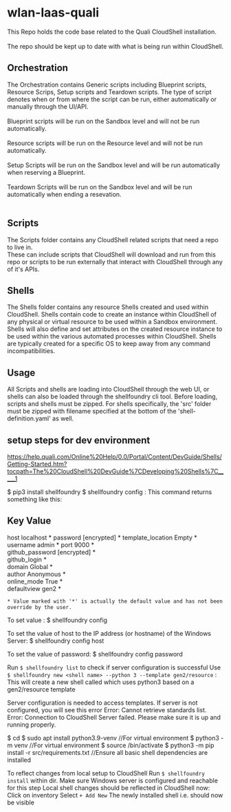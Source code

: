 # wlan-laas-quali

This Repo holds the code base related to the Quali CloudShell installation.<br><br>
The repo should be kept up to date with what is being run within CloudShell.<br>

## Orchestration

The Orchestration contains Generic scripts including Blueprint scripts, Resource Scrips, Setup scripts and Teardown scripts.
The type of script denotes when or from where the script can be run, either automatically or manually through the UI/API.<br><br>
Blueprint scripts will be run on the Sandbox level and will not be run automatically.<br><br>
Resource scripts will be run on the Resource level and will not be run automatically.<br><br>
Setup Scripts will be run on the Sandbox level and will be run automatically when reserving a Blueprint.<br><br>
Teardown Scripts will be run on the Sandbox level and will be run automatically when ending a resevation.<br><br>

## Scripts

The Scripts folder contains any CloudShell related scripts that need a repo to live in.<br>
These can include scripts that CloudShell will download and run from this repo or scripts to be run externally that interact with CloudShell through any of it's APIs.

## Shells

The Shells folder contains any resource Shells created and used within CloudShell. Shells contain code to create an instance within CloudShell of any physical or virtual resource to be used within a Sandbox environment.
Shells will also define and set attributes on the created resource instance to be used within the various automated processes within CloudShell.
Shells are typically created for a specific OS to keep away from any command incompatibilities.

## Usage

All Scripts and shells are loading into CloudShell through the web UI, or shells can also be loaded through the shellfoundry cli tool.
Before loading, scripts and shells must be zipped. For shells specifically, the 'src' folder must be zipped with filename specified at the bottom of the 'shell-definition.yaml' as well.

## setup steps for dev environment
https://help.quali.com/Online%20Help/0.0/Portal/Content/DevGuide/Shells/Getting-Started.htm?tocpath=The%20CloudShell%20DevGuide%7CDeveloping%20Shells%7C_____1

$ pip3 install shellfoundry
$ shellfoundry config : This command returns something like this:

Key                Value          
-----------------------------------
 host               localhost    * 
 password           [encrypted]  * 
 template_location  Empty        * 
 username           admin        * 
 port               9000         *                                                                                                                                                                                
 github_password    [encrypted]  *                                                                                                                                                                                
 github_login                    *                                                                                                                                                                                
 domain             Global       *                                                                                                                                                                                
 author             Anonymous    *                                                                                                                                                                                
 online_mode        True         *                                                                                                                                                                                
 defaultview        gen2         *                                                                                                                                                                                
                                                                                                                                                                                                                  

    * Value marked with '*' is actually the default value and has not been override by the user.

To set value  :
    $ shellfoundry config <key> <Value>

To set the value of host to the IP address (or hostname) of the Windows Server:
    $ shellfoundry config host <IP of Server>

To set the value of password:
    $ shellfoundry config password <password of Server>

Run `$ shellfoundry list`  to check if server configuration is successful
Use `$ shellfoundry new <shell name> --python 3 --template gen2/resource` : This will create a new shell called <shell name> which uses python3 based on a gen2/resource template  

Server configuration is needed to access templates. If server is not configured, you will see this error
    Error: Cannot retrieve standards list. Error: Connection to CloudShell Server failed. Please make sure it is up and running properly.

$ cd <shell name>
$ sudo apt install python3.9-venv //For virtual environment 
$ python3 -m venv <venv-name>    //For virtual environment
$ source <venv-name>/bin/activate
$ python3 -m pip install -r src/requirements.txt //Ensure all basic shell dependencies are installed


To reflect changes from local setup to CloudShell
Run `$ shellfoundry install`  within <shell name> dir. Make sure Windows server is configured and reachable for this step
Local shell changes should be reflected in CloudShell now: 
    Click on inventory 
    Select `+ Add New`
    The newly installed shell i.e. <shell name> should now be visible



